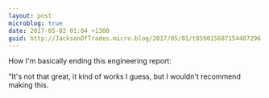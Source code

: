```yaml
---
layout: post
microblog: true
date: 2017-05-02 01:04 +1300
guid: http://JacksonOfTrades.micro.blog/2017/05/01/t859015687154487296.html
---
```

How I'm basically ending this engineering report:

"It's not that great, it kind of works I guess, but I wouldn't recommend making this.
